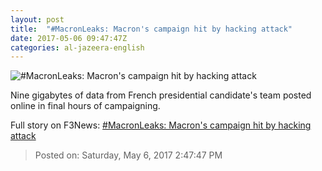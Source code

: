 ```yaml
---
layout: post
title:  "#MacronLeaks: Macron's campaign hit by hacking attack"
date: 2017-05-06 09:47:47Z
categories: al-jazeera-english
---
```


![#MacronLeaks: Macron's campaign hit by hacking attack](http://www.aljazeera.com/mritems/Images/2017/5/5/a0f7ba8b1f894a8db485330b78e08551_18.jpg)

Nine gigabytes of data from French presidential candidate's team posted online in final hours of campaigning.


Full story on F3News: [#MacronLeaks: Macron's campaign hit by hacking attack](http://www.f3nws.com/n/aaKEP)

> Posted on: Saturday, May 6, 2017 2:47:47 PM
